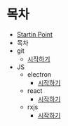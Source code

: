 # 목차
* [Startin Point](../README.md)
* 목차
* git
  * [시작하기](git/start.md)
* JS
  * electron
    * [시작하기](../js/electronjs/start.md)
  * react
    * [시작하기](../js/reactjs/start.md)
  * rxjs
    * [시작하기](../js/rxjs/start.md)



